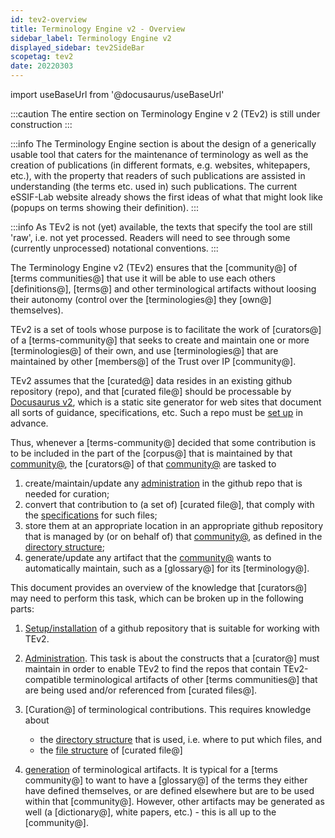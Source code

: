 ```yaml
---
id: tev2-overview
title: Terminology Engine v2 - Overview
sidebar_label: Terminology Engine v2
displayed_sidebar: tev2SideBar
scopetag: tev2
date: 20220303
---
```


import useBaseUrl from '@docusaurus/useBaseUrl'

:::caution
The entire section on Terminology Engine v 2 (TEv2) is still under construction
:::

:::info
The Terminology Engine section is about the design of a generically usable tool that caters for the maintenance of terminology as well as the creation of publications (in different formats, e.g. websites, whitepapers, etc.), with the property that readers of such publications are assisted in understanding (the terms etc. used in) such publications. The current eSSIF-Lab website already shows the first ideas of what that might look like (popups on terms showing their definition).
:::

:::info
As TEv2 is not (yet) available, the texts that specify the tool are still 'raw', i.e. not yet processed. Readers will need to see through some (currently unprocessed) notational conventions.
:::

The Terminology Engine v2 (TEv2) ensures that the [community@] of [terms communities@] that use it will be able to use each others [definitions@], [terms@] and other terminological artifacts without loosing their autonomy (control over the [terminologies@] they [own@] themselves).

TEv2 is a set of tools whose purpose is to facilitate the work of [curators@] of a [terms-community@] that seeks to create and maintain one or more [terminologies@] of their own, and use [terminologies@] that are maintained by other [members@] of the Trust over IP [community@].

TEv2 assumes that the [curated@] data resides in an existing github repository (repo), and that [curated file@] should be processable by [Docusaurus v2](https://docusaurus.io/docs/docs-introduction), which is a static site generator for web sites that document all sorts of guidance, specifications, etc. Such a repo must be [set up](tev2-installation) in advance.

Thus, whenever a [terms-community@] decided that some contribution is to be included in the part of the [corpus@] that is maintained by that [community@](terms-community), the [curators@] of that [community@](terms-community) are tasked to

1. create/maintain/update any [administration](tev2-administration) in the github repo that is needed for curation;
2. convert that contribution to (a set of) [curated file@], that comply with the [specifications](tev2-struct-ctext) for such files;
3. store them at an appropriate location in an appropriate github repository that is managed by (or on behalf of) that [community@](terms-community), as defined in the [directory structure](tev2-struct-directory);
4. generate/update any artifact that the [community@](terms-community) wants to automatically maintain, such as a [glossary@] for its [terminology@].

This document provides an overview of the knowledge that [curators@] may need to perform this task, which can be broken up in the following parts:

1. [Setup/installation](tev2-installation) of a github repository that is suitable for working with TEv2.

2. [Administration](tev2-administration). This task is about the constructs that a [curator@] must maintain in order to enable TEv2 to find the repos that contain TEv2-compatible terminological artifacts of other [terms communities@] that are being used and/or referenced from [curated files@].

3. [Curation@] of terminological contributions. This requires knowledge about
   - the [directory structure](tev2-struct-directory) that is used, i.e. where to put which files, and
   - the [file structure](tev2-struct-ctext) of [curated file@]

4. [generation](tev2-artifact-generation) of terminological artifacts. It is typical for a [terms community@] to want to have a [glossary@] of the terms they either have defined themselves, or are defined elsewhere but are to be used within that [community@]. However, other artifacts may be generated as well (a [dictionary@], white papers, etc.) - this is all up to the [community@].